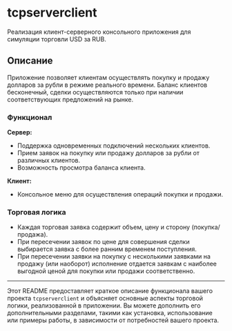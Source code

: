 # tcpserverclient

Реализация клиент-серверного консольного приложения для симуляции торговли USD за RUB.

## Описание

Приложение позволяет клиентам осуществлять покупку и продажу долларов за рубли в режиме реального времени. Баланс клиентов бесконечный, сделки осуществляются только при наличии соответствующих предложений на рынке.

### Функционал

**Сервер:**
- Поддержка одновременных подключений нескольких клиентов.
- Прием заявок на покупку или продажу долларов за рубли от различных клиентов.
- Возможность просмотра баланса клиента.

**Клиент:**
- Консольное меню для осуществления операций покупки и продажи.

### Торговая логика

- Каждая торговая заявка содержит объем, цену и сторону (покупка/продажа).
- При пересечении заявок по цене для совершения сделки выбирается заявка с более ранним временем поступления.
- При пересечении заявки на покупку с несколькими заявками на продажу (или наоборот) исполнение отдается заявкам с наиболее выгодной ценой для покупки или продажи соответственно.

---

Этот README предоставляет краткое описание функционала вашего проекта `tcpserverclient` и объясняет основные аспекты торговой логики, реализованной в приложении. Вы можете дополнить его дополнительными разделами, такими как установка, использование или примеры работы, в зависимости от потребностей вашего проекта.

